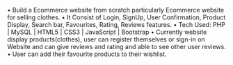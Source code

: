 • Build a Ecommerce website from scratch particularly Ecommerce website for
 selling clothes.
• It Consist of Login, SignUp, User Confirmation, Product Display, Search bar,
 Favourites, Rating, Reviews features.
• Tech Used: PHP | MySQL | HTML5 | CSS3 | JavaScript | Bootstrap
• Currently website display products(clothes), user can register themselves or sign-in on
 Website and can give reviews and rating and able to see other user reviews.
• User can add their favourite products to their wishlist.

